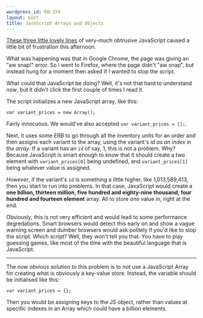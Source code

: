 ```yaml
--- 
wordpress_id: RB-334
layout: post
title: JavaScript Arrays and Objects
---
```


[These three little lovely lines](https://github.com/spree/spree/blob/master/core/app/views/spree/admin/return_authorizations/_form.html.erb#L54-56) of very-much obtrusive JavaScript caused a little bit of frustration this afternoon.

What was happening was that in Google Chrome, the page was giving an "aw snap!" error. So I went to Firefox, where the page didn't "aw snap", but instead hung for a moment then asked if I wanted to stop the script.

What could that JavaScript be doing? Well, it's not that hard to understand *now*, but it didn't click the first couple of times I read it.

The script initializes a new JavaScript array, like this:

    var variant_prices = new Array();

Fairly innocuous. We would've also accepted `var variant_prices = [];`.

Next, it uses some ERB to go through all the inventory units for an order and then assigns each variant to the array, using the variant's id *as an index in the array*. If a variant has an `id` of say, 1, this is not a problem. Why? Because JavaScript is smart enough to know that it should create a two element with `variant_prices[0]` being undefined, and `variant_prices[1]` being whatever value is assigned.

*However*, if the variant's `id` is something a little higher, like 1,013,589,413, then you start to run into problems. In that case, JavaScript would create a **one billion, thirteen million, five hundred and eighty-nine thousand, four hundred and fourteen element** array. All to store *one* value in, right at the end.

Obviously, this is not very efficient and would lead to some performance degredations. Smart browsers would detect this early on and show a vague warning screen and dumber browsers would ask politely if you'd like to stop the script. Which script? Well, they won't tell you that. You have to play guessing games, like most of the time with the beautiful language that is JavaScript.

---

The *now obvious* solution to this problem is to *not* use a JavaScript Array for creating what is obviously a key-value store. Instead, the variable should be initialised like this:

    var variant_prices = {};

Then you would be assigning keys to the JS object, rather than values at specific indexes in an Array which could have a billion elements.


